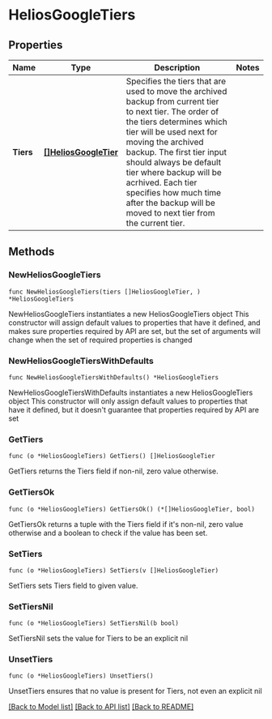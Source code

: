 # HeliosGoogleTiers

## Properties

Name | Type | Description | Notes
------------ | ------------- | ------------- | -------------
**Tiers** | [**[]HeliosGoogleTier**](HeliosGoogleTier.md) | Specifies the tiers that are used to move the archived backup from current tier to next tier. The order of the tiers determines which tier will be used next for moving the archived backup. The first tier input should always be default tier where backup will be acrhived. Each tier specifies how much time after the backup will be moved to next tier from the current tier. | 

## Methods

### NewHeliosGoogleTiers

`func NewHeliosGoogleTiers(tiers []HeliosGoogleTier, ) *HeliosGoogleTiers`

NewHeliosGoogleTiers instantiates a new HeliosGoogleTiers object
This constructor will assign default values to properties that have it defined,
and makes sure properties required by API are set, but the set of arguments
will change when the set of required properties is changed

### NewHeliosGoogleTiersWithDefaults

`func NewHeliosGoogleTiersWithDefaults() *HeliosGoogleTiers`

NewHeliosGoogleTiersWithDefaults instantiates a new HeliosGoogleTiers object
This constructor will only assign default values to properties that have it defined,
but it doesn't guarantee that properties required by API are set

### GetTiers

`func (o *HeliosGoogleTiers) GetTiers() []HeliosGoogleTier`

GetTiers returns the Tiers field if non-nil, zero value otherwise.

### GetTiersOk

`func (o *HeliosGoogleTiers) GetTiersOk() (*[]HeliosGoogleTier, bool)`

GetTiersOk returns a tuple with the Tiers field if it's non-nil, zero value otherwise
and a boolean to check if the value has been set.

### SetTiers

`func (o *HeliosGoogleTiers) SetTiers(v []HeliosGoogleTier)`

SetTiers sets Tiers field to given value.


### SetTiersNil

`func (o *HeliosGoogleTiers) SetTiersNil(b bool)`

 SetTiersNil sets the value for Tiers to be an explicit nil

### UnsetTiers
`func (o *HeliosGoogleTiers) UnsetTiers()`

UnsetTiers ensures that no value is present for Tiers, not even an explicit nil

[[Back to Model list]](../README.md#documentation-for-models) [[Back to API list]](../README.md#documentation-for-api-endpoints) [[Back to README]](../README.md)


